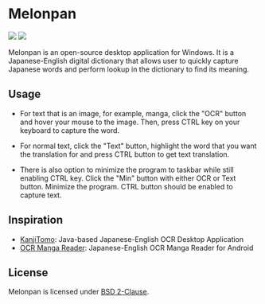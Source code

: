 # Melonpan

[![](https://img.shields.io/github/license/wanhuz/melonpan)](https://github.com/wanhuz/melonpan/blob/master/LICENSE)
[![](https://img.shields.io/github/v/release/wanhuz/melonpan)](https://github.com/wanhuz/melonpan/releases)

Melonpan is an open-source desktop application for Windows. It is a Japanese-English digital dictionary that allows user to quickly capture Japanese words and perform lookup in the dictionary to find its meaning.

## Usage

- For text that is an image, for example, manga, click the "OCR" button and hover your mouse to the image. Then, press CTRL key on your keyboard to capture the word.
- For normal text, click the "Text" button, highlight the word that you want the translation for and press CTRL button to get text translation.

- There is also option to minimize the program to taskbar while still enabling CTRL key. Click the "Min" button with either OCR or Text button. Minimize the program. CTRL button should be enabled to capture text.

## Inspiration

- [KanjiTomo](https://www.kanjitomo.net): Java-based Japanese-English OCR Desktop Application
- [OCR Manga Reader](https://sourceforge.net/projects/ocrmangareaderforandroid/): Japanese-English OCR Manga Reader for Android

## License

Melonpan is licensed under [BSD 2-Clause](https://opensource.org/licenses/BSD-2-Clause).
